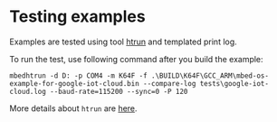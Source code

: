 # Testing examples

Examples are tested using tool [htrun](https://github.com/ARMmbed/mbed-os-tools/tree/master/packages/mbed-host-tests) and templated print log.

To run the test, use following command after you build the example:
```
mbedhtrun -d D: -p COM4 -m K64F -f .\BUILD\K64F\GCC_ARM\mbed-os-example-for-google-iot-cloud.bin --compare-log tests\google-iot-cloud.log --baud-rate=115200 --sync=0 -P 120
```

More details about `htrun` are [here](https://github.com/ARMmbed/mbed-os-tools/tree/master/packages/mbed-host-tests#testing-mbed-os-examples).
